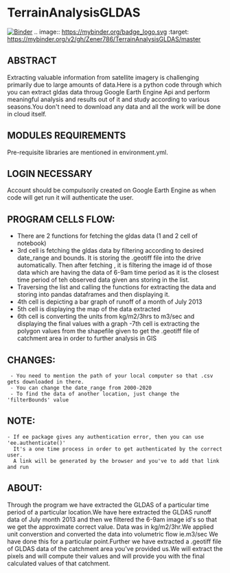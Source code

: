 # TerrainAnalysisGLDAS

[![Binder](https://mybinder.org/badge_logo.svg)](https://mybinder.org/v2/gh/Zener786/TerrainAnalysisGLDAS/master)
.. image:: https://mybinder.org/badge_logo.svg
 :target: https://mybinder.org/v2/gh/Zener786/TerrainAnalysisGLDAS/master
 

## ABSTRACT

Extracting valuable information from satellite imagery is challenging primarily due to large amounts of data.Here is a python code through which you can extract gldas data throug Google Earth Engine Api and perform meaningful analysis and results out of it and study according to  various  seasons.You don't need to download any data and all the work will be done in cloud itself.




## MODULES REQUIREMENTS 
  Pre-requisite libraries are mentioned in environment.yml.


## LOGIN NECESSARY 
   Account should be compulsorily created on Google Earth Engine as when code will get run it will  authenticate the user. 
 
 

## PROGRAM CELLS FLOW:
- There are 2 functions for fetching the gldas data (1 and 2 cell of notebook)
- 3rd cell is fetching the gldas data by filtering according to desired date_range and bounds. It is storing the        .geotiff file into the drive automatically. Then after fetching , it is filtering the image id of those data which are having the data of 6-9am time period as it is the closest time period of teh observed data given ans storing in the list.
 - Traversing the list and calling the functions for extracting the data and storing into pandas dataframes and then displaying it.
 - 4th cell is depicting a bar graph of runoff of a month of July 2013
 - 5th cell is displaying the map of the data extracted
 - 6th cell is converting the units from kg/m2/3hrs to m3/sec and displaying the final values with a graph 
 -7th cell is extracting the polygon values from the shapefile given to get the .geotiff file of catchment area in order to further analysis in GIS


## CHANGES:
     - You need to mention the path of your local computer so that .csv gets downloaded in there.
     - You can change the date_range from 2000-2020
     - To find the data of another location, just change the 'filterBounds' value



## NOTE:
    - If ee package gives any authentication error, then you can use 'ee.authenticate()'
      It's a one time process in order to get authenticated by the correct user.
      A link will be generated by the browser and you've to add that link and run 



## ABOUT: 
Through the program we have extracted the GLDAS of a particular time period of a particular location.We have here extracted the GLDAS runoff data of July month 2013 and then we filtered the 6-9am image id's so that we get the approximate correct value. Data was in kg/m2/3hr.We applied unit converstion and converted the data into volumetric flow ie.m3/sec
We have done this for a particular point.Further we have extracted a .geotiff file of GLDAS data  of the catchment area you've provided us.We will extract the pixels and will compute their values and will provide you with the final calculated values of that catchment.


     
 


